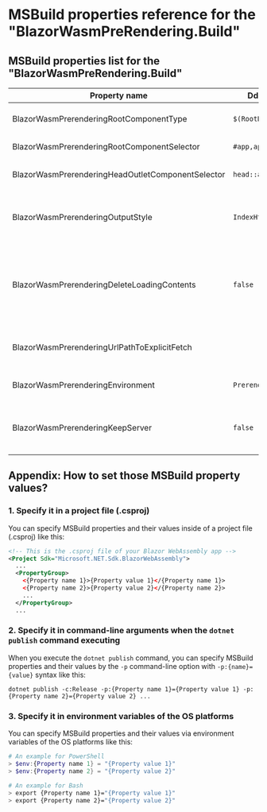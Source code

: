 # MSBuild properties reference for the "BlazorWasmPreRendering.Build"

## MSBuild properties list for the "BlazorWasmPreRendering.Build"

Property name                               | Ddefault value | Description
--------------------------------------------|----------------|------------
BlazorWasmPrerenderingRootComponentType     | `$(RootNamespace).App` | Set the full name (including namespace) of a root component class.
BlazorWasmPrerenderingRootComponentSelector | `#app,app`     | Set the DOM element selector for attaching the root component.
BlazorWasmPrerenderingHeadOutletComponentSelector| `head::after` | Set the DOM element selector for attaching the `<HeadOutlet>` component of the Blazor.
BlazorWasmPrerenderingOutputStyle           | `IndexHtmlInSubFolders` | When it is set to `AppendHtmlExtension`, the page of the URL path `foo/bar` will be saved as the `foo/bar.html` instead of the `foo/bar/index.html`.
BlazorWasmPrerenderingDeleteLoadingContents | `false`        | When it is set to `true`, the "Loading..." contents will be deleted from prerendered output HTML files, and prerendered contents to be visible immediately even before the Blazor WebAssembly runtime has warmed up.
BlazorWasmPrerenderingUrlPathToExplicitFetch|                | Set the semicolon-separated URL paths explicitly that are not linked from anywhere, such as easter-egg pages, to be prerendered.
BlazorWasmPrerenderingEnvironment           | `Prerendering` | Set a name of a host environment that can retrieve via `IWebHostEnvironment.Environment`.
BlazorWasmPrerenderingKeepServer            | `false`        | When it is set to `true`, the `dotnet publish` command will not be exited, and the prerendering server process will keep running until `Ctrl` + `C` is pressed.


## Appendix: How to set those MSBuild property values?

### 1. Specify it in a project file (.csproj)

You can specify MSBuild properties and their values inside of a project file (.csproj) like this:

```xml
<!-- This is the .csproj file of your Blazor WebAssembly app -->
<Project Sdk="Microsoft.NET.Sdk.BlazorWebAssembly">
  ...
  <PropertyGroup>
    <{Property name 1}>{Property value 1}</{Property name 1}>
    <{Property name 2}>{Property value 2}</{Property name 2}>
    ...
  </PropertyGroup>
  ...
```

### 2. Specify it in command-line arguments when the  `dotnet publish` command executing

When you execute the `dotnet publish` command, you can specify MSBuild properties and their values by the `-p` command-line option with `-p:{name}={value}` syntax like this: 

```shell
dotnet publish -c:Release -p:{Property name 1}={Property value 1} -p:{Property name 2}={Property value 2} ...
```

### 3. Specify it in environment variables of the OS platforms

You can specify MSBuild properties and their values via environment variables of the OS platforms like this:

```powershell
# An example for PowerShell
> $env:{Property name 1} = "{Property value 1}"
> $env:{Property name 2} = "{Property value 2}"
```

```bash
# An example for Bash
> export {Property name 1}="{Property value 1}"
> export {Property name 2}="{Property value 2}"
```

